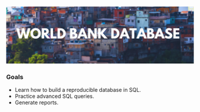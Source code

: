 ![header](./visuals/World-Bank-Database-Header.png)

### Goals
- Learn how to build a reproducible database in SQL.
- Practice advanced SQL queries.
- Generate reports.
